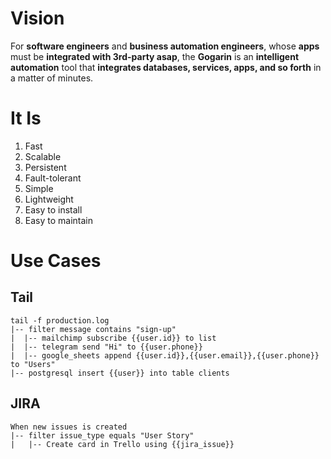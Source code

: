 # Vision

For **software engineers** and **business automation engineers**, whose **apps** must be **integrated with 3rd-party asap**, the **Gogarin** is an **intelligent automation** tool that **integrates databases, services, apps, and so forth** in a matter of minutes.

# It Is

1. Fast
1. Scalable
1. Persistent
1. Fault-tolerant
1. Simple
1. Lightweight
1. Easy to install
1. Easy to maintain

# Use Cases

## Tail

```
tail -f production.log
|-- filter message contains "sign-up"
|  |-- mailchimp subscribe {{user.id}} to list
|  |-- telegram send "Hi" to {{user.phone}}
|  |-- google_sheets append {{user.id}},{{user.email}},{{user.phone}} to "Users"
|-- postgresql insert {{user}} into table clients
```

## JIRA

```
When new issues is created
|-- filter issue_type equals "User Story"
|   |-- Create card in Trello using {{jira_issue}}
```